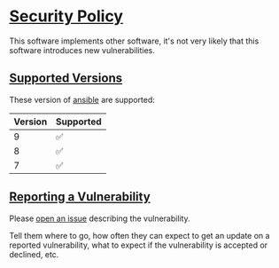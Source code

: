 # [Security Policy](#security-policy)

This software implements other software, it's not very likely that this software introduces new vulnerabilities.

## [Supported Versions](#supported-versions)

These version of [ansible](https://pypi.org/project/ansible/) are supported:

| Version | Supported          |
| ------- | ------------------ |
| 9       | :white_check_mark: |
| 8       | :white_check_mark: |
| 7       | :white_check_mark: |

## [Reporting a Vulnerability](#reporting-a-vulnarability)

Please [open an issue](https://github.com/buluma/ansible-role-thunderbird/issues) describing the vulnerability.

Tell them where to go, how often they can expect to get an update on a
reported vulnerability, what to expect if the vulnerability is accepted or
declined, etc.
